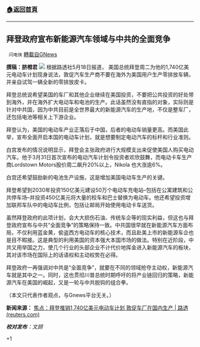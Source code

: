 ###  [:house:返回首頁](https://github.com/ourhimalayas/txt)
---

## 拜登政府宣布新能源汽车领域与中共的全面竞争
` 闪电侠` [轉載自GNews](https://gnews.org/zh-hans/1255470/)

**撰稿：脐橙君**
![]()![](https://gnews-media-offload.s3.amazonaws.com/wp-content/uploads/2021/05/18222109/48-5.jpg)
根据路透社5月18日报道， 美国总统拜登周二为他的1,740亿美元电动车计划现身说法，敦促汽车生产商不要在海外为美国用户生产零排放车辆，并亲自试驾一辆全新的零排放皮卡。

拜登总统说希望美国的车厂和其他企业继续在美国投资，不要把公共投资的好处带到海外，并在海外扩大电动车和电池的生产。此话虽然没有直指的对象，实际则是针对中共国，因为中共目前是全世界最大的新能源汽车的生产地，不仅是整车厂，还包括电池等相关上下游企业。

拜登认为，美国的电动车产业正落后于中国，后者的电动车销量更高。而美国此举，宣布全面开启本国的电动车计划，就是想要制定电动汽车的标杆和行业准则。

白宫发布的情况说明显示，拜登会主张政府进行大规模支出来促使美国人购买电动汽车。他于3月31日首次宣布的电动汽车计划令投资者欢欣鼓舞，而电动卡车生产商Lordstown Motors股价周二飙升20%以上，Nikola 也大涨逾6%。

白宫还希望鼓励新的电池生产设施，这是增加美国电动车生产的关键。

拜登希望到2030年投资150亿美元建设50万个电动车充电站–包括在公寓建筑和公共停车场–并投资450亿美元将大量的校车和巴士替换为电动车。他还希望投资增加联邦车队中的电动车比例，包括让邮局开始使用电动卡车送货。

虽然拜登政府的此项计划，会大大损伤石油、传统车企等的现实利益，但这也与拜登政府宣布与中共“全面竞争”的策略保持一致。中共国很早就在新能源汽车方面布局，不仅利用蓝金黄，偷盗西方电动车的核心技术，而且赴美上市的新能源车企也是目不暇接。这是典型的利用美国的资本强大本国市场的做法。特别在近阶段，中共又用举国之力，使几个行业的头部企业不计代价地挥金进入新能源汽车的板块，其对该市场在国际上的话语权和主动权势在必得。

拜登政府一再强调对中共是“全面竞争”，就要在不同的领域抢夺主动权，新能源汽车就是其中之一。同时，这也贯彻川普总统时期呼吁的将产业链回归的策略，新能源汽车在美国的崛起，又是一轮与中共脱钩的组合拳。

（本文只代表作者观点，与Gnews平台无关。）

**新闻来源：**
[焦点：拜登推销1,740亿美元电动车计划 敦促车厂在国内生产 | 路透 (reuters.com)](https://cn.reuters.com/article/us-biden-domestic-ev-plan-0519-idCNKCS2D002P?il=0)

***校对发布**：文顾*

+1
